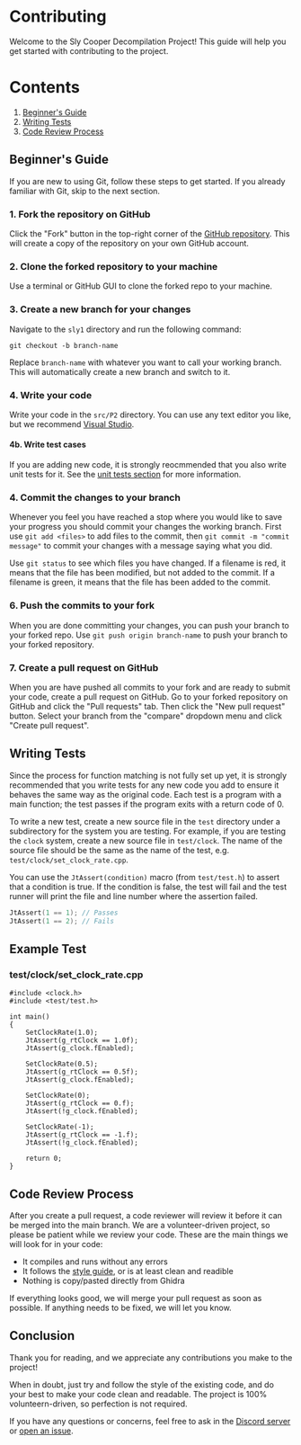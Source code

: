 # Contributing

Welcome to the Sly Cooper Decompilation Project! This guide will help you get started with contributing to the project.

# Contents

1. [Beginner's Guide](#beginners-guide)
2. [Writing Tests](#writing-tests)
3. [Code Review Process](#code-review-process)


## Beginner's Guide

If you are new to using Git, follow these steps to get started. If you already familiar with Git, skip to the next section.

### 1. Fork the repository on GitHub

Click the "Fork" button in the top-right corner of the [GitHub repository](https://github.com/theonlyzac/sly1). This will create a copy of the repository on your own GitHub account.

### 2. Clone the forked repository to your machine

Use a terminal or GitHub GUI to clone the forked repo to your machine.

### 3. Create a new branch for your changes

Navigate to the `sly1` directory and run the following command:

`git checkout -b branch-name`

Replace `branch-name` with whatever you want to call your working branch. This will automatically create a new branch and switch to it.

### 4. Write your code

Write your code in the `src/P2` directory. You can use any text editor you like, but we recommend [Visual Studio](https://visualstudio.microsoft.com/downloads/).

#### 4b. Write test cases

If you are adding new code, it is strongly reocmmended that you also write unit tests for it. See the [unit tests section](#writing-tests) for more information.

<!-- #### 4b. Match your code

You can follow the [Code Matching Guide](/tools/README.md) to match your code against the Sly 1 May 2002 Prototype. This will tell you if your code is exactly the same as the original code.

Most of the code in the repository is not yet matching, but we are working on it and in the future we may require that your code matches before it can be merged to the main branch. -->

### 4. Commit the changes to your branch

Whenever you feel you have reached a stop where you would like to save your progress you should commit your changes the working branch. First use `git add <files>` to add files to the commit, then `git commit -m "commit message"` to commit your changes with a message saying what you did.

Use `git status` to see which files you have changed. If a filename is red, it means that the file has been modified, but not added to the commit. If a filename is green, it means that the file has been added to the commit.

### 6. Push the commits to your fork

When you are done committing your changes, you can push your branch to your forked repo. Use `git push origin branch-name` to push your branch to your forked repository.

### 7. Create a pull request on GitHub

When you are have pushed all commits to your fork and are ready to submit your code, create a pull request on GitHub. Go to your forked repository on GitHub and click the "Pull requests" tab. Then click the "New pull request" button. Select your branch from the "compare" dropdown menu and click "Create pull request".


## Writing Tests

Since the process for function matching is not fully set up yet, it is strongly recommended that you write tests for any new code you add to ensure it behaves the same way as the original code. Each test is a program with a main function; the test passes if the program exits with a return code of 0.

To write a new test, create a new source file in the `test` directory under a subdirectory for the system you are testing. For example, if you are testing the `clock` system, create a new source file in `test/clock`. The name of the source file should be the same as the name of the test, e.g. `test/clock/set_clock_rate.cpp`.

You can use the `JtAssert(condition)` macro (from `test/test.h`) to assert that a condition is true. If the condition is false, the test will fail and the test runner will print the file and line number where the assertion failed.

```cpp
JtAssert(1 == 1); // Passes
JtAssert(1 == 2); // Fails
```

<!-- TODO: Add a way to run the tests -->

## Example Test

### test/clock/set_clock_rate.cpp
```
#include <clock.h>
#include <test/test.h>

int main()
{
	SetClockRate(1.0);
	JtAssert(g_rtClock == 1.0f);
	JtAssert(g_clock.fEnabled);

	SetClockRate(0.5);
	JtAssert(g_rtClock == 0.5f);
	JtAssert(g_clock.fEnabled);

	SetClockRate(0);
	JtAssert(g_rtClock == 0.f);
	JtAssert(!g_clock.fEnabled);

	SetClockRate(-1);
	JtAssert(g_rtClock == -1.f);
	JtAssert(!g_clock.fEnabled);

	return 0;
}
```

## Code Review Process

After you create a pull request, a code reviewer will review it before it can be merged into the main branch. We are a volunteer-driven project, so please be patient while we review your code. These are the main things we will look for in your code:

* It compiles and runs without any errors
* It follows the [style guide](/STYLEGUIDE.md), or is at least clean and readible
* Nothing is copy/pasted directly from Ghidra

If everything looks good, we will merge your pull request as soon as possible. If anything needs to be fixed, we will let you know.


## Conclusion

Thank you for reading, and we appreciate any contributions you make to the project!

When in doubt, just try and follow the style of the existing code, and do your best to make your code clean and readable. The project is 100% volunteern-driven, so perfection is not required.

If you have any questions or concerns, feel free to ask in the [Discord server](https://discord.gg/2Y8b8Z2) or [open an issue](https://github.com/TheOnlyZac/sly1/issues/new).
